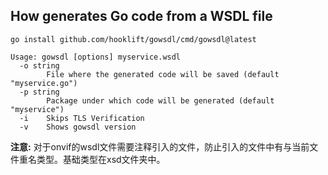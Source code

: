 ## How generates Go code from a WSDL file

`go install github.com/hooklift/gowsdl/cmd/gowsdl@latest`
```
Usage: gowsdl [options] myservice.wsdl
  -o string
        File where the generated code will be saved (default "myservice.go")
  -p string
        Package under which code will be generated (default "myservice")
  -i    Skips TLS Verification
  -v    Shows gowsdl version
```
**注意:** 对于onvif的wsdl文件需要注释引入的文件，防止引入的文件中有与当前文件重名类型。基础类型在xsd文件夹中。
